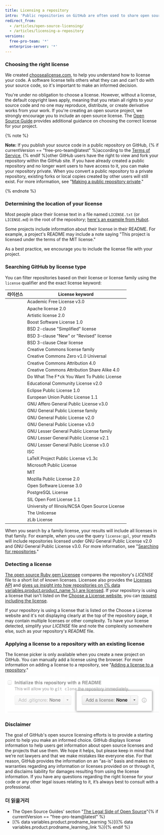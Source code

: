 ```yaml
---
title: Licensing a repository
intro: 'Public repositories on GitHub are often used to share open source software. For your repository to truly be open source, you''ll need to license it so that others are free to use, change, and distribute the software.'
redirect_from:
  - /articles/open-source-licensing/
  - /articles/licensing-a-repository
versions:
  free-pro-team: '*'
  enterprise-server: '*'
---
```


### Choosing the right license

We created [choosealicense.com](http://choosealicense.com), to help you understand how to license your code. A software license tells others what they can and can't do with your source code, so it's important to make an informed decision.

You're under no obligation to choose a license. However, without a license, the default copyright laws apply, meaning that you retain all rights to your source code and no one may reproduce, distribute, or create derivative works from your work. If you're creating an open source project, we strongly encourage you to include an open source license. The [Open Source Guide](https://opensource.guide/legal/#which-open-source-license-is-appropriate-for-my-project) provides additional guidance on choosing the correct license for your project.

{% note %}

**Note:** If you publish your source code in a public repository on GitHub, {% if currentVersion == "free-pro-team@latest" %}according to the [Terms of Service](/articles/github-terms-of-service), {% endif %}other GitHub users have the right to view and fork your repository within the GitHub site. If you have already created a public repository and no longer want users to have access to it, you can make your repository private. When you convert a public repository to a private repository, existing forks or local copies created by other users will still exist. For more information, see "[Making a public repository private](/articles/making-a-public-repository-private)."

{% endnote %}

### Determining the location of your license

Most people place their license text in a file named `LICENSE.txt` (or `LICENSE.md`) in the root of the repository; [here's an example from Hubot](https://github.com/github/hubot/blob/master/LICENSE.md).

Some projects include information about their license in their README. For example, a project's README may include a note saying "This project is licensed under the terms of the MIT license."

As a best practice, we encourage you to include the license file with your project.

### Searching GitHub by license type

You can filter repositories based on their license or license family using the `license` qualifier and the exact license keyword:

| 라이선스 | License keyword                                               |
| ---- | ------------------------------------------------------------- |
|      | Academic Free License v3.0 | `afl-3.0`                        |
|      | Apache license 2.0 | `apache-2.0`                             |
|      | Artistic license 2.0 | `artistic-2.0`                         |
|      | Boost Software License 1.0 | `bsl-1.0`                        |
|      | BSD 2-clause "Simplified" license | `bsd-2-clause`            |
|      | BSD 3-clause "New" or "Revised" license | `bsd-3-clause`      |
|      | BSD 3-clause Clear license | `bsd-3-clause-clear`             |
|      | Creative Commons license family | `cc`                        |
|      | Creative Commons Zero v1.0 Universal | `cc0-1.0`              |
|      | Creative Commons Attribution 4.0 | `cc-by-4.0`                |
|      | Creative Commons Attribution Share Alike 4.0 | `cc-by-sa-4.0` |
|      | Do What The F*ck You Want To Public License | `wtfpl`         |
|      | Educational Community License v2.0 | `ecl-2.0`                |
|      | Eclipse Public License 1.0 | `epl-1.0`                        |
|      | European Union Public License 1.1 | `eupl-1.1`                |
|      | GNU Affero General Public License v3.0 | `agpl-3.0`           |
|      | GNU General Public License family | `gpl`                     |
|      | GNU General Public License v2.0 | `gpl-2.0`                   |
|      | GNU General Public License v3.0 | `gpl-3.0`                   |
|      | GNU Lesser General Public License family | `lgpl`             |
|      | GNU Lesser General Public License v2.1 | `lgpl-2.1`           |
|      | GNU Lesser General Public License v3.0 | `lgpl-3.0`           |
|      | ISC | `isc`                                                   |
|      | LaTeX Project Public License v1.3c | `lppl-1.3c`              |
|      | Microsoft Public License | `ms-pl`                            |
|      | MIT | `mit`                                                   |
|      | Mozilla Public License 2.0 | `mpl-2.0`                        |
|      | Open Software License 3.0 | `osl-3.0`                         |
|      | PostgreSQL License | `postgresql`                             |
|      | SIL Open Font License 1.1 | `ofl-1.1`                         |
|      | University of Illinois/NCSA Open Source License | `ncsa`      |
|      | The Unlicense | `unlicense`                                   |
|      | zLib License | `zlib`                                         |

When you search by a family license, your results will include all licenses in that family. For example, when you use the query `license:gpl`, your results will include repositories licensed under GNU General Public License v2.0 and GNU General Public License v3.0. For more information, see "[Searching for repositories](/articles/searching-for-repositories/#search-by-license)."

### Detecting a license

[The open source Ruby gem Licensee](https://github.com/benbalter/licensee) compares the repository's *LICENSE* file to a short list of known licenses. Licensee also provides the [Licenses API](/v3/licenses/) and [gives us insight into how repositories on {% data variables.product.product_name %} are licensed](https://github.com/blog/1964-open-source-license-usage-on-github-com). If your repository is using a license that isn't listed on the [Choose a License website](http://choosealicense.com/appendix/), you can [request including the license](https://github.com/github/choosealicense.com/blob/gh-pages/CONTRIBUTING.md#adding-a-license).

If your repository is using a license that is listed on the Choose a License website and it's not displaying clearly at the top of the repository page, it may contain multiple licenses or other complexity. To have your license detected, simplify your *LICENSE* file and note the complexity somewhere else, such as your repository's *README* file.

### Applying a license to a repository with an existing license

The license picker is only available when you create a new project on GitHub. You can manually add a license using the browser. For more information on adding a license to a repository, see "[Adding a license to a repository](/articles/adding-a-license-to-a-repository)."

![Screenshot of license picker on GitHub.com](/assets/images/help/repository/repository-license-picker.png)

### Disclaimer

The goal of GitHub's open source licensing efforts is to provide a starting point to help you make an informed choice. GitHub displays license information to help users get information about open source licenses and the projects that use them. We hope it helps, but please keep in mind that we’re not lawyers and that we make mistakes like everyone else. For that reason, GitHub provides the information on an “as-is” basis and makes no warranties regarding any information or licenses provided on or through it, and disclaims liability for damages resulting from using the license information. If you have any questions regarding the right license for your code or any other legal issues relating to it, it’s always best to consult with a professional.

### 더 읽을거리

- The Open Source Guides' section "[The Legal Side of Open Source](https://opensource.guide/legal/)"{% if currentVersion == "free-pro-team@latest" %}
- [{% data variables.product.prodname_learning %}]({% data variables.product.prodname_learning_link %}){% endif %}
